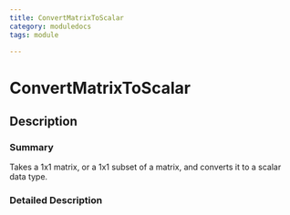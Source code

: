 ```yaml
---
title: ConvertMatrixToScalar
category: moduledocs
tags: module

---
```




# ConvertMatrixToScalar

## Description

### Summary

Takes a 1x1 matrix, or a 1x1 subset of a matrix, and converts it to a scalar data type.

### Detailed Description
